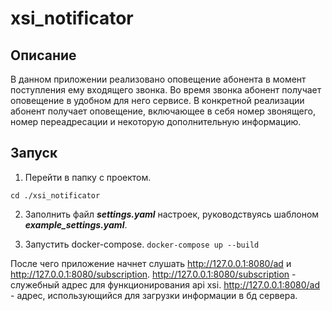 # xsi_notificator

## Описание
В данном приложении реализовано оповещение абонента в момент поступления 
ему входящего звонка. 
Во время звонка абонент получает оповещение в удобном для него сервисе. 
В конкретной реализации абонент получает оповещение, включающее в себя номер 
звонящего, номер переадресации и некоторую дополнительную информацию.

## Запуск

1. Перейти в папку с проектом.

`cd ./xsi_notificator`

2. Заполнить файл **_settings.yaml_** настроек, руководствуясь шаблоном _**example_settings.yaml**_.

3. Запустить docker-compose.
`docker-compose up --build`

После чего приложение начнет слушать http://127.0.0.1:8080/ad 
и http://127.0.0.1:8080/subscription.
http://127.0.0.1:8080/subscription - служебный адрес для функционирования
api xsi. 
http://127.0.0.1:8080/ad - адрес, использующийся для загрузки информации 
в бд сервера.

